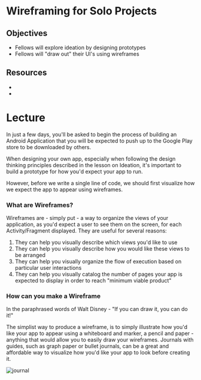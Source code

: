 # Wireframing for Solo Projects

## Objectives
* Fellows will explore ideation by designing prototypes
* Fellows will "draw out" their UI's using wireframes

## Resources
* []()
* []()

# Lecture

In just a few days, you'll be asked to begin the process of building an Android Application that you will be expected to push up to the Google Play store to be downloaded by others.

When designing your own app, especially when following the design thinking principles described in the lesson on Ideation, it's important to build a prototype for how you'd expect your app to run.

However, before we write a single line of code, we should first visualize how we expect the app to appear using wireframes.

### What are Wireframes?

Wireframes are - simply put - a way to organize the views of your application, as you'd expect a user to see them on the screen, for each Activity/Fragment displayed. They are useful for several reasons:

1. They can help you visually describe which views you'd like to use
2. They can help you visually describe how you would like these views to be arranged
3. They can help you visually organize the flow of execution based on particular user interactions
4. They can help you visually catalog the number of pages your app is expected to display in order to reach "minimum viable product"

### How can you make a Wireframe

In the paraphrased words of Walt Disney - "If you can draw it, you can do it!"

The simplist way to produce a wireframe, is to simply illustrate how you'd like your app to appear using a whiteboard and marker, a pencil and paper - anything that would allow you to easily draw your wireframes. Journals with guides, such as graph paper or bullet journals, can be a great and affordable way to visualize how you'd like your app to look before creating it.

![journal](https://i.pinimg.com/736x/70/d6/d9/70d6d992165718d493c9931dfcecc6bf--wireframe-bullet-journal.jpg)
